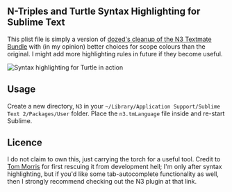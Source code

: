 ## N-Triples and Turtle Syntax Highlighting for Sublime Text

This plist file is simply a version of [dozed's cleanup of the N3 Textmate Bundle](https://github.com/dozed/n3-tmbundle/commit/36989068b7896a1738ddb2fa881acda543600eeb) with (in my opinion) better choices for scope colours than the original. I might add more highlighting rules in future if they become useful.

![Syntax highlighting for Turtle in action](https://github.com/the-frey/N-Triples-Turtle-Syntax-Highlighting-for-Sublime-Text/screen.png)

## Usage

Create a new directory, `N3` in your `~/Library/Application Support/Sublime Text 2/Packages/User` folder. Place the `n3.tmLanguage` file inside and re-start Sublime. 

## Licence

I do not claim to own this, just carrying the torch for a useful tool. Credit to [Tom Morris](https://github.com/tommorris/n3-tmbundle) for first rescuing it from development hell; I'm only after syntax highlighting, but if you'd like some tab-autocomplete functionality as well, then I strongly recommend checking out the N3 plugin at that link. 